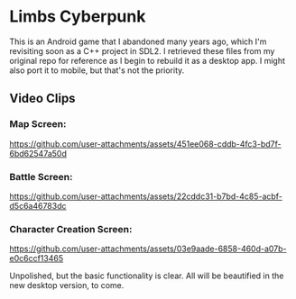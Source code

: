 # Limbs Cyberpunk

This is an Android game that I abandoned many years ago, which I'm revisiting soon as a C++ project in SDL2. I retrieved these files from my original repo for reference as I begin to rebuild it as a desktop app. I might also port it to mobile, but that's not the priority.

## Video Clips

### Map Screen:

https://github.com/user-attachments/assets/451ee068-cddb-4fc3-bd7f-6bd62547a50d

### Battle Screen:

https://github.com/user-attachments/assets/22cddc31-b7bd-4c85-acbf-d5c6a46783dc

### Character Creation Screen:

https://github.com/user-attachments/assets/03e9aade-6858-460d-a07b-e0c6ccf13465

Unpolished, but the basic functionality is clear. All will be beautified in the new desktop version, to come.
